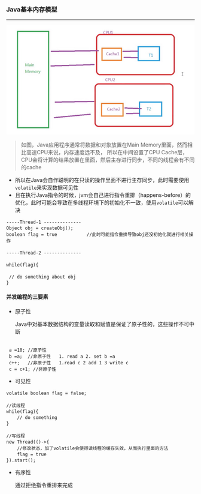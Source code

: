 ### Java基本内存模型

---

![基本内存模型图](../images/java内存模型.jpg)

> 如图，Java应用程序通常将数据和对象放置在Main Memory里面，然而相比高速CPU来说，内存速度远不及，
>所以在中间设置了CPU Cache层，CPU会将计算的结果放置在里面，然后主存进行同步，不同的线程会有不同的cache

- 所以在Java会自作聪明的在只读的操作里面不进行主存同步，此时需要使用`volatile`来实现数据可见性
- 且在执行Java指令的时候，jvm会自己进行指令重排（happens-before）的优化，此时可能会导致在多线程环境下的初始化不一致，使用`volatile`可以解决
```
-----Thread-1 --------------
Object obj = createObj();
boolean flag = true           //此时可能指令重排导致obj还没初始化就进行相关操作

-----Thread-2 --------------

while(flag){

 // do something about obj
}

```

#### 并发编程的三要素

- 原子性

    Java中对基本数据结构的变量读取和赋值是保证了原子性的，这些操作不可中断
    
``` 
    
 a =10; //原子性
 b =a;  //非原子性   1. read a 2. set b =a
 c++;   //非原子性   1.read c 2 add 1 3 write c
 c = c+1; //非原子性
```

- 可见性

```
volatile boolean flag = false; 

//读线程
while(flag){
    // do something
}

//写线程
new Thread(()->{
    //修改状态，加了volatile会使得读线程的缓存失效，从而执行里面的方法
    flag = true
}).start();
```

- 有序性
    
   通过拒绝指令重排来完成
